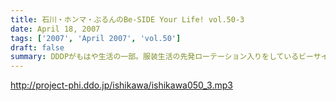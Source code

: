 ```yaml
---
title: 石川・ホンマ・ぶるんのBe-SIDE Your Life! vol.50-3
date: April 18, 2007
tags: ['2007', 'April 2007', 'vol.50']
draft: false
summary: DDDPがもはや生活の一部。服装生活の先発ローテーション入りをしているビーサイ軍団。我々に街で声をかけるのは御法度！？ですが、DDDPを着ている輩を街頭でみかけたらトモダチの輪が広がるかもね！声かけちゃう？？あれっ！ホンマさんの風体が・・・このご報告は来週また！NAMAE
---
```


http://project-phi.ddo.jp/ishikawa/ishikawa050_3.mp3